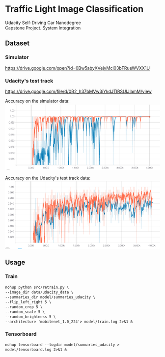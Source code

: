 # Traffic Light Image Classification  
Udacity Self-Driving Car Nanodegree  
Capstone Project. System Integration  

## Dataset
### Simulator 
https://drive.google.com/open?id=0Bw5abyXVejvMci03bFRueWVXX1U
  
### Udacity's test track
https://drive.google.com/file/d/0B2_h37bMVw3iYkdJTlRSUlJIamM/view  

Accuracy on the simulator data: 
![](model/sim_accuracy.png)
  
Accuracy on the Udacity's test track data: 
![](model/udacity_accuracy.png)

## Usage
### Train 

```
nohup python src/retrain.py \
--image_dir data/udacity_data \
--summaries_dir model/summaries_udacity \
--flip_left_right 5 \
--random_crop 5 \
--random_scale 5 \
--random_brightness 5 \
--architecture 'mobilenet_1.0_224'> model/train.log 2>&1 &
```

### Tensorboard

```
nohup tensorboard --logdir model/summaries_udacity > model/tensorboard.log 2>&1 &
```
